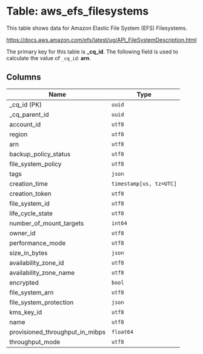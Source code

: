 # Table: aws_efs_filesystems

This table shows data for Amazon Elastic File System (EFS) Filesystems.

https://docs.aws.amazon.com/efs/latest/ug/API_FileSystemDescription.html

The primary key for this table is **_cq_id**.
The following field is used to calculate the value of `_cq_id`: **arn**.

## Columns

| Name          | Type          |
| ------------- | ------------- |
|_cq_id (PK)|`uuid`|
|_cq_parent_id|`uuid`|
|account_id|`utf8`|
|region|`utf8`|
|arn|`utf8`|
|backup_policy_status|`utf8`|
|file_system_policy|`utf8`|
|tags|`json`|
|creation_time|`timestamp[us, tz=UTC]`|
|creation_token|`utf8`|
|file_system_id|`utf8`|
|life_cycle_state|`utf8`|
|number_of_mount_targets|`int64`|
|owner_id|`utf8`|
|performance_mode|`utf8`|
|size_in_bytes|`json`|
|availability_zone_id|`utf8`|
|availability_zone_name|`utf8`|
|encrypted|`bool`|
|file_system_arn|`utf8`|
|file_system_protection|`json`|
|kms_key_id|`utf8`|
|name|`utf8`|
|provisioned_throughput_in_mibps|`float64`|
|throughput_mode|`utf8`|